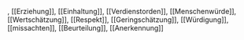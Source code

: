 , [[Erzie­hung]], [[Einhaltung]], [[Verdienstorden]], [[Menschenwürde]], [[Wertschätzung]], [[Respekt]], [[Geringschätzung]], [[Würdigung]], [[missachten]], [[Beurteilung]], [[Anerkennung]]
